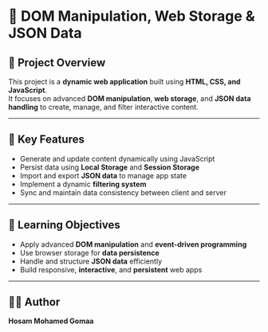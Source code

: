 # 🧩 DOM Manipulation, Web Storage & JSON Data

## 📄 Project Overview
This project is a **dynamic web application** built using **HTML, CSS, and JavaScript**.  
It focuses on advanced **DOM manipulation**, **web storage**, and **JSON data handling** to create, manage, and filter interactive content.

---

## 🎯 Key Features
- Generate and update content dynamically using JavaScript  
- Persist data using **Local Storage** and **Session Storage**  
- Import and export **JSON data** to manage app state  
- Implement a dynamic **filtering system**  
- Sync and maintain data consistency between client and server  

---

## 🧠 Learning Objectives
- Apply advanced **DOM manipulation** and **event-driven programming**  
- Use browser storage for **data persistence**  
- Handle and structure **JSON data** efficiently  
- Build responsive, **interactive**, and **persistent** web apps  

---

## 👨‍💻 Author
**Hosam Mohamed Gomaa**
